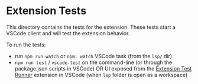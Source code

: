# Extension Tests

This directory contains the tests for the extension. These tests start a VSCode
client and will test the extension behavior.

To run the tests:

- run `npm run watch` or `npm: watch` VSCode task (from the `lsp/` dir)
- `npm run test` / `vscode-test` on the command-line (or through the
  package.json scripts in VSCode) OR UI exposed from the
  [Extension Test Runner](https://marketplace.visualstudio.com/items?itemName=ms-vscode.extension-test-runner)
  extension in VSCode (when `lsp` folder is open as a workspace)
